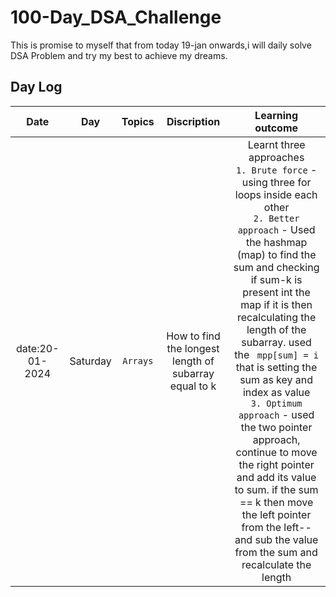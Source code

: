 # 100-Day_DSA_Challenge

This is promise to myself that from today 19-jan onwards,i will daily solve DSA Problem and try my best to achieve my dreams.

## Day Log

|      Date       |   Day    |  Topics  |                      Discription                      |                                                                                                                                                                                                                                                                                    Learning outcome                                                                                                                                                                                                                                                                                    |
| :-------------: | :------: | :------: | :---------------------------------------------------: | :------------------------------------------------------------------------------------------------------------------------------------------------------------------------------------------------------------------------------------------------------------------------------------------------------------------------------------------------------------------------------------------------------------------------------------------------------------------------------------------------------------------------------------------------------------------------------------: |
| date:20-01-2024 | Saturday | `Arrays` | How to find the longest length of subarray equal to k | Learnt three approaches <br>`1. Brute force` - using three for loops inside each other <br> `2. Better approach` - Used the hashmap (map) to find the sum and checking if sum-k is present int the map if it is then recalculating the length of the subarray. used the ` mpp[sum] = i` that is setting the sum as key and index as value <br>`3. Optimum approach` - used the two pointer approach, continue to move the right pointer and add its value to sum. if the sum == k then move the left pointer from the left-- and sub the value from the sum and recalculate the length |
